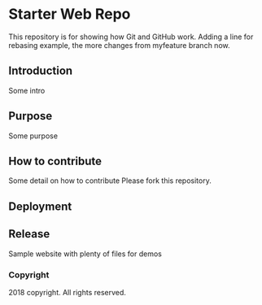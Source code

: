 # Starter Web Repo

This repository is for showing how Git and GitHub work.
Adding a line for rebasing example, the more changes from myfeature branch now.

## Introduction
Some intro

## Purpose
Some purpose

## How to contribute
Some detail on how to contribute
Please fork this repository.

## Deployment
## Release

Sample website with plenty of files for demos

### Copyright
2018 copyright. All rights reserved.
